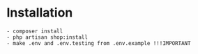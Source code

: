# Installation

    - composer install
    - php artisan shop:install
    - make .env and .env.testing from .env.example !!!IMPORTANT

